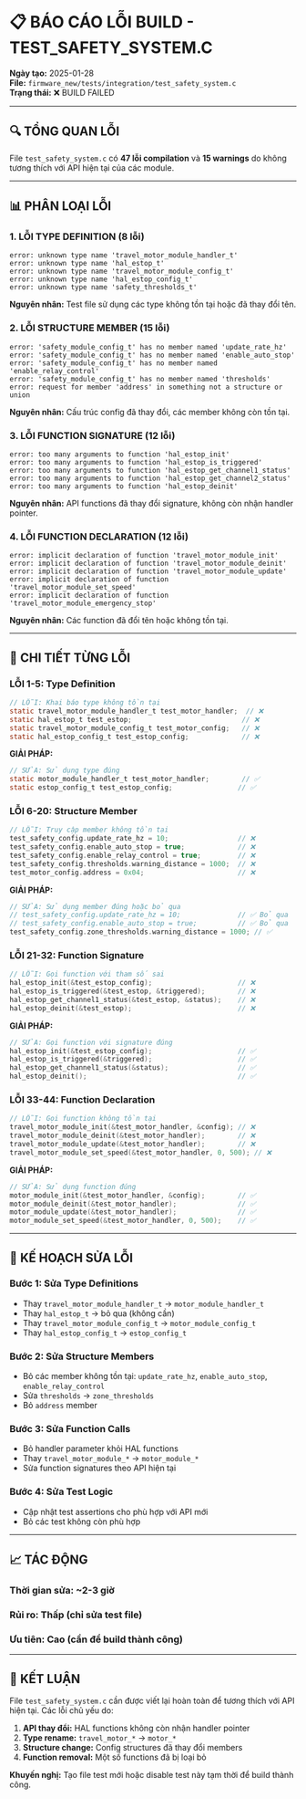 # 📋 BÁO CÁO LỖI BUILD - TEST_SAFETY_SYSTEM.C

**Ngày tạo:** 2025-01-28  
**File:** `firmware_new/tests/integration/test_safety_system.c`  
**Trạng thái:** ❌ BUILD FAILED

---

## 🔍 TỔNG QUAN LỖI

File `test_safety_system.c` có **47 lỗi compilation** và **15 warnings** do không tương thích với API hiện tại của các module.

---

## 📊 PHÂN LOẠI LỖI

### 1. **LỖI TYPE DEFINITION (8 lỗi)**
```
error: unknown type name 'travel_motor_module_handler_t'
error: unknown type name 'hal_estop_t'
error: unknown type name 'travel_motor_module_config_t'
error: unknown type name 'hal_estop_config_t'
error: unknown type name 'safety_thresholds_t'
```

**Nguyên nhân:** Test file sử dụng các type không tồn tại hoặc đã thay đổi tên.

### 2. **LỖI STRUCTURE MEMBER (15 lỗi)**
```
error: 'safety_module_config_t' has no member named 'update_rate_hz'
error: 'safety_module_config_t' has no member named 'enable_auto_stop'
error: 'safety_module_config_t' has no member named 'enable_relay_control'
error: 'safety_module_config_t' has no member named 'thresholds'
error: request for member 'address' in something not a structure or union
```

**Nguyên nhân:** Cấu trúc config đã thay đổi, các member không còn tồn tại.

### 3. **LỖI FUNCTION SIGNATURE (12 lỗi)**
```
error: too many arguments to function 'hal_estop_init'
error: too many arguments to function 'hal_estop_is_triggered'
error: too many arguments to function 'hal_estop_get_channel1_status'
error: too many arguments to function 'hal_estop_get_channel2_status'
error: too many arguments to function 'hal_estop_deinit'
```

**Nguyên nhân:** API functions đã thay đổi signature, không còn nhận handler pointer.

### 4. **LỖI FUNCTION DECLARATION (12 lỗi)**
```
error: implicit declaration of function 'travel_motor_module_init'
error: implicit declaration of function 'travel_motor_module_deinit'
error: implicit declaration of function 'travel_motor_module_update'
error: implicit declaration of function 'travel_motor_module_set_speed'
error: implicit declaration of function 'travel_motor_module_emergency_stop'
```

**Nguyên nhân:** Các function đã đổi tên hoặc không tồn tại.

---

## 🔧 CHI TIẾT TỪNG LỖI

### **LỖI 1-5: Type Definition**
```c
// LỖI: Khai báo type không tồn tại
static travel_motor_module_handler_t test_motor_handler;  // ❌
static hal_estop_t test_estop;                           // ❌
static travel_motor_module_config_t test_motor_config;   // ❌
static hal_estop_config_t test_estop_config;             // ❌
```

**GIẢI PHÁP:**
```c
// SỬA: Sử dụng type đúng
static motor_module_handler_t test_motor_handler;        // ✅
static estop_config_t test_estop_config;                // ✅
```

### **LỖI 6-20: Structure Member**
```c
// LỖI: Truy cập member không tồn tại
test_safety_config.update_rate_hz = 10;                 // ❌
test_safety_config.enable_auto_stop = true;             // ❌
test_safety_config.enable_relay_control = true;         // ❌
test_safety_config.thresholds.warning_distance = 1000;  // ❌
test_motor_config.address = 0x04;                       // ❌
```

**GIẢI PHÁP:**
```c
// SỬA: Sử dụng member đúng hoặc bỏ qua
// test_safety_config.update_rate_hz = 10;              // ✅ Bỏ qua
// test_safety_config.enable_auto_stop = true;          // ✅ Bỏ qua
test_safety_config.zone_thresholds.warning_distance = 1000; // ✅
```

### **LỖI 21-32: Function Signature**
```c
// LỖI: Gọi function với tham số sai
hal_estop_init(&test_estop_config);                     // ❌
hal_estop_is_triggered(&test_estop, &triggered);        // ❌
hal_estop_get_channel1_status(&test_estop, &status);    // ❌
hal_estop_deinit(&test_estop);                          // ❌
```

**GIẢI PHÁP:**
```c
// SỬA: Gọi function với signature đúng
hal_estop_init(&test_estop_config);                     // ✅
hal_estop_is_triggered(&triggered);                     // ✅
hal_estop_get_channel1_status(&status);                 // ✅
hal_estop_deinit();                                     // ✅
```

### **LỖI 33-44: Function Declaration**
```c
// LỖI: Gọi function không tồn tại
travel_motor_module_init(&test_motor_handler, &config); // ❌
travel_motor_module_deinit(&test_motor_handler);        // ❌
travel_motor_module_update(&test_motor_handler);        // ❌
travel_motor_module_set_speed(&test_motor_handler, 0, 500); // ❌
```

**GIẢI PHÁP:**
```c
// SỬA: Sử dụng function đúng
motor_module_init(&test_motor_handler, &config);        // ✅
motor_module_deinit(&test_motor_handler);               // ✅
motor_module_update(&test_motor_handler);               // ✅
motor_module_set_speed(&test_motor_handler, 0, 500);    // ✅
```

---

## 🎯 KẾ HOẠCH SỬA LỖI

### **Bước 1: Sửa Type Definitions**
- Thay `travel_motor_module_handler_t` → `motor_module_handler_t`
- Thay `hal_estop_t` → bỏ qua (không cần)
- Thay `travel_motor_module_config_t` → `motor_module_config_t`
- Thay `hal_estop_config_t` → `estop_config_t`

### **Bước 2: Sửa Structure Members**
- Bỏ các member không tồn tại: `update_rate_hz`, `enable_auto_stop`, `enable_relay_control`
- Sửa `thresholds` → `zone_thresholds`
- Bỏ `address` member

### **Bước 3: Sửa Function Calls**
- Bỏ handler parameter khỏi HAL functions
- Thay `travel_motor_module_*` → `motor_module_*`
- Sửa function signatures theo API hiện tại

### **Bước 4: Sửa Test Logic**
- Cập nhật test assertions cho phù hợp với API mới
- Bỏ các test không còn phù hợp

---

## 📈 TÁC ĐỘNG

### **Thời gian sửa:** ~2-3 giờ
### **Rủi ro:** Thấp (chỉ sửa test file)
### **Ưu tiên:** Cao (cần để build thành công)

---

## 🔄 KẾT LUẬN

File `test_safety_system.c` cần được viết lại hoàn toàn để tương thích với API hiện tại. Các lỗi chủ yếu do:

1. **API thay đổi:** HAL functions không còn nhận handler pointer
2. **Type rename:** `travel_motor_*` → `motor_*`
3. **Structure change:** Config structures đã thay đổi members
4. **Function removal:** Một số functions đã bị loại bỏ

**Khuyến nghị:** Tạo file test mới hoặc disable test này tạm thời để build thành công.
